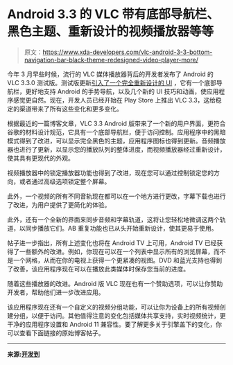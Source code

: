 # Android 3.3 的 VLC 带有底部导航栏、黑色主题、重新设计的视频播放器等等

> 原文：<https://www.xda-developers.com/vlc-android-3-3-bottom-navigation-bar-black-theme-redesigned-video-player-more/>

今年 3 月早些时候，流行的 VLC 媒体播放器背后的开发者发布了 Android 的 VLC 3.3.0 测试版。测试版更新[引入了一个完全重新设计的 UI](https://www.xda-developers.com/vlc-3-3-beta-android-bottom-navigation-bar/) ，它有一个底部导航栏，更好地支持 Android 的手势导航，以及几个新的 UI 技巧和动画，使应用程序感觉更自然。现在，开发人员已经开始在 Play Store 上推出 VLC 3.3，这给稳定的渠道带来了所有这些变化和更多变化。

根据最近的一篇博客文章，VLC 3.3 Android 版带来了一个新的用户界面，更符合谷歌的材料设计规范，它具有一个底部导航栏，便于访问控制。应用程序中的黑暗模式得到了改进，可以显示完全黑色的主题，应用程序图标也得到更新。音频播放器也进行了更新，以显示您的播放队列的整体进度，而视频播放器经过重新设计，使其具有更现代的外观。

视频播放器中的锁定播放器功能也得到了改进，现在您可以通过控制锁定您的方向，或者通过高级选项锁定整个屏幕。

此外，一个视频的所有不同音轨现在都可以在一个地方进行更改，字幕下载也进行了改进，为用户提供了更简化的体验。

此外，还有一个全新的界面来同步音频和字幕轨道，这将让您轻松地微调这两个轨道，以同步播放它们。AB 重复功能也已从头开始重新设计，使其更易于使用。

帖子进一步指出，所有上述变化也将在 Android TV 上可用，Android TV 已经获得了一些额外的改进。例如，你现在可以在一个列表中显示所有的浏览屏幕，而不是一个网格，从而在你的电视上获得一个更紧凑的视图。DVD 和蓝光支持也得到了改善，该应用程序现在可以在播放此类媒体时保存您当前的进度。

随着这些播放器的改进。Android 版 VLC 现在也有一个赞助选项，可以让你赞助开发者，帮助他们进一步改进应用。

该应用程序现在还有一个自定义的视频分组功能，可以让你为设备上的所有视频创建分组，以便于访问。其他值得注意的变化包括媒体共享支持，实时视频统计，更干净的应用程序设置和 Android 11 兼容性。要了解更多关于引擎盖下的变化，你可以查看下面链接的原始博客帖子。

* * *

**来源:[开发到](https://dev.to/npomepuy/what-s-new-on-vlc-android-3-3-0-4ao4)**
